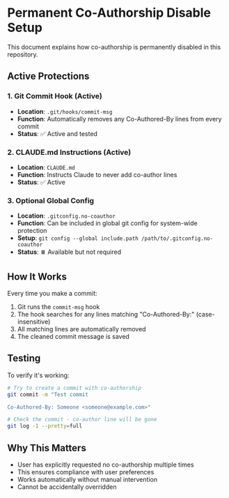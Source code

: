 # Permanent Co-Authorship Disable Setup

This document explains how co-authorship is permanently disabled in this repository.

## Active Protections

### 1. Git Commit Hook (Active)
- **Location**: `.git/hooks/commit-msg`
- **Function**: Automatically removes any Co-Authored-By lines from every commit
- **Status**: ✅ Active and tested

### 2. CLAUDE.md Instructions (Active)
- **Location**: `CLAUDE.md`
- **Function**: Instructs Claude to never add co-author lines
- **Status**: ✅ Active

### 3. Optional Global Config
- **Location**: `.gitconfig.no-coauthor`
- **Function**: Can be included in global git config for system-wide protection
- **Setup**: `git config --global include.path /path/to/.gitconfig.no-coauthor`
- **Status**: ⏸️ Available but not required

## How It Works

Every time you make a commit:
1. Git runs the `commit-msg` hook
2. The hook searches for any lines matching "Co-Authored-By:" (case-insensitive)
3. All matching lines are automatically removed
4. The cleaned commit message is saved

## Testing

To verify it's working:
```bash
# Try to create a commit with co-authorship
git commit -m "Test commit

Co-Authored-By: Someone <someone@example.com>"

# Check the commit - co-author line will be gone
git log -1 --pretty=full
```

## Why This Matters

- User has explicitly requested no co-authorship multiple times
- This ensures compliance with user preferences
- Works automatically without manual intervention
- Cannot be accidentally overridden